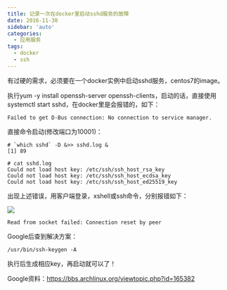 ```yaml
---
title: 记录一次在docker里启动sshd服务的故障
date: 2016-11-30
sidebar: 'auto'
categories:
  - 应用服务
tags:
  - docker
  - ssh
---
```


有过硬的需求，必须要在一个docker实例中启动sshd服务，centos7的image。

执行yum \-y install openssh-server openssh-clients，启动的话，直接使用systemctl start sshd，在docker里是会报错的，如下：

```
Failed to get D-Bus connection: No connection to service manager.
```

直接命令启动\(修改端口为10001\)：

```
# `which sshd` -D &>> sshd.log &
[1] 89

# cat sshd.log 
Could not load host key: /etc/ssh/ssh_host_rsa_key
Could not load host key: /etc/ssh/ssh_host_ecdsa_key
Could not load host key: /etc/ssh/ssh_host_ed25519_key

```

出现上述错误，用客户端登录，xshell或ssh命令，分别报错如下：

![](http://static.saintic.com/interest.blog/blog/7374988656067656.png)  

  

```
Read from socket failed: Connection reset by peer
```

  

Google后查到解决方案：

`/usr/bin/ssh-keygen -A`  

执行后生成相应key，再启动就可以了！  

Google资料：<https://bbs.archlinux.org/viewtopic.php?id=165382>
